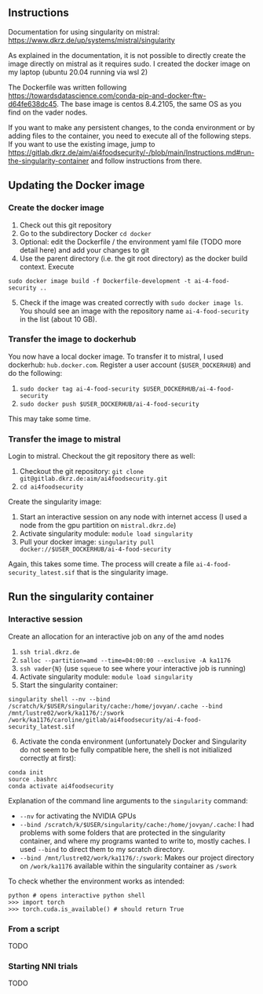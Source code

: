 ## Instructions

Documentation for using singularity on mistral:
https://www.dkrz.de/up/systems/mistral/singularity

As explained in the documentation, it is not possible to directly create the image directly on mistral as it requires sudo. I created the docker image on my laptop (ubuntu 20.04 running via wsl 2)

The Dockerfile was written following https://towardsdatascience.com/conda-pip-and-docker-ftw-d64fe638dc45. The base image is centos 8.4.2105, the same OS as you find on the vader nodes.

If you want to make any persistent changes, to the conda environment or by adding files to the container, you need to execute all of the following steps. If you want to use the existing image, jump to https://gitlab.dkrz.de/aim/ai4foodsecurity/-/blob/main/Instructions.md#run-the-singularity-container and follow instructions from there.

## Updating the Docker image

### Create the docker image

1. Check out this git repository
2. Go to the subdirectory Docker `cd docker`
3. Optional: edit the Dockerfile / the environment yaml file (TODO more detail here) and add your changes to git
4. Use the parent directory (i.e. the git root directory) as the docker build context. Execute 

`sudo docker image build -f Dockerfile-development -t ai-4-food-security ..`

5. Check if the image was created correctly with `sudo docker image ls`. You should see an image with the repository name `ai-4-food-security` in the list (about 10 GB).

### Transfer the image to dockerhub

You now have a local docker image. To transfer it to mistral, I used dockerhub: `hub.docker.com`. Register a user account (`$USER_DOCKERHUB`) and do the following:

1. `sudo docker tag ai-4-food-security $USER_DOCKERHUB/ai-4-food-security` 
2. `sudo docker push $USER_DOCKERHUB/ai-4-food-security`

This may take some time.

### Transfer the image to mistral

Login to mistral. Checkout the git repository there as well:

1. Checkout the git repository: `git clone git@gitlab.dkrz.de:aim/ai4foodsecurity.git`
2. `cd ai4foodsecurity`

Create the singularity image:

1. Start an interactive session on any node with internet access (I used a node from the gpu partition on `mistral.dkrz.de`)
2. Activate singularity module: `module load singularity`
3. Pull your docker image: `singularity pull docker://$USER_DOCKERHUB/ai-4-food-security`

Again, this takes some time. The process will create a file `ai-4-food-security_latest.sif` that is the singularity image.

## Run the singularity container

### Interactive session

Create an allocation for an interactive job on any of the amd nodes

1. `ssh trial.dkrz.de`
2. `salloc --partition=amd --time=04:00:00 --exclusive -A ka1176`
3. `ssh vader{N}` (use `squeue` to see where your interactive job is running)
4. Activate singularity module: `module load singularity`
5. Start the singularity container: 

```
singularity shell --nv --bind /scratch/k/$USER/singularity/cache:/home/jovyan/.cache --bind /mnt/lustre02/work/ka1176/:/swork /work/ka1176/caroline/gitlab/ai4foodsecurity/ai-4-food-security_latest.sif
```

6. Activate the conda environment (unfortunately Docker and Singularity do not seem to be fully compatible here, the shell is not initialized correctly at first): 

```
conda init 
source .bashrc
conda activate ai4foodsecurity
```

Explanation of the command line arguments to the `singularity` command:

- `--nv` for activating the NVIDIA GPUs
- `--bind /scratch/k/$USER/singularity/cache:/home/jovyan/.cache`: I had problems with some folders that are protected in the singularity container, and where my programs wanted to write to, mostly caches. I used `--bind` to direct them to my scratch directory.
- `--bind /mnt/lustre02/work/ka1176/:/swork`: Makes our project directory on `/work/ka1176` available within the singularity container as `/swork`

To check whether the environment works as intended: 

```
python # opens interactive python shell
>>> import torch
>>> torch.cuda.is_available() # should return True
```



### From a script

TODO

### Starting NNI trials

TODO
